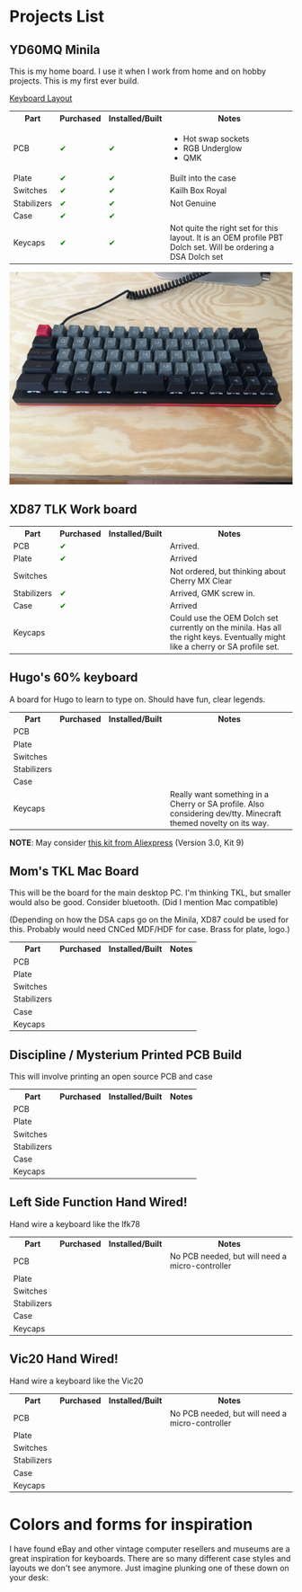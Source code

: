 # Projects List

## YD60MQ Minila

This is my home board. I use it when I work from home and on hobby projects. This is my first ever build.

[Keyboard Layout](http://www.keyboard-layout-editor.com/#/gists/bdaadc157e4dcffb2c719172b84a76ea)

<table>
    <tr>
        <th>Part</th>
        <th>Purchased</th>
        <th>Installed/Built</th>
        <th>Notes</th>
    </tr>
    <tr>
        <td>PCB</td>
        <td style ="color: green">&#x2714;</td>
        <td style ="color: green">&#x2714;</td>
        <td> 
            <ul>
                <li>Hot swap sockets </li>
                <li>RGB Underglow</li>
                <li>QMK</li>
            </ul>
        </td>
    </tr>
    <tr>
        <td>Plate</td>
        <td style ="color: green">&#x2714;</td>
        <td style ="color: green">&#x2714;</td>
        <td>Built into the case</td>
    </tr>
    <tr>
        <td>Switches</td>
        <td style ="color: green">&#x2714;</td>
        <td style ="color: green">&#x2714;</td>
        <td>Kailh Box Royal</td>
    </tr>
    <tr>
        <td>Stabilizers</td>
        <td style ="color: green">&#x2714;</td>
        <td style ="color: green">&#x2714;</td>
        <td>Not Genuine</td>
    </tr>
    <tr>
        <td>Case</td>
        <td style ="color: green">&#x2714;</td>
        <td style ="color: green">&#x2714;</td>
        <td></td>
    </tr>
    <tr>
        <td>Keycaps</td>
        <td style ="color: green">&#x2714;</td>
        <td style ="color: green">&#x2714;</td>
        <td>Not quite the right set for this layout. It is an OEM profile PBT Dolch set. Will be ordering a DSA Dolch set</td>
    </tr>
</table>

![yd60mq current configuration](yd60mq/IMG_0126.JPG "Current Configuration")

## XD87 TLK Work board

<table>
    <tr>
        <th>Part</th>
        <th>Purchased</th>
        <th>Installed/Built</th>
        <th>Notes</th>
    </tr>
    <tr>
        <td>PCB</td>
        <td style ="color: green">&#x2714;</td>
        <td></td>
        <td>Arrived.</td>
    </tr>
    <tr>
        <td>Plate</td>
        <td style ="color: green">&#x2714;</td>
        <td></td>
        <td>Arrived</td>
    </tr>
    <tr>
        <td>Switches</td>
        <td></td>
        <td></td>
        <td>Not ordered, but thinking about Cherry MX Clear</td>
    </tr>
    <tr>
        <td>Stabilizers</td>
        <td style ="color: green">&#x2714;</td>
        <td></td>
        <td>Arrived, GMK screw in.</td>
    </tr>
    <tr>
        <td>Case</td>
        <td style ="color: green">&#x2714;</td>
        <td></td>
        <td>Arrived</td>
    </tr>
    <tr>
        <td>Keycaps</td>
        <td></td>
        <td></td>
        <td>Could use the OEM Dolch set currently on the minila. Has all the right keys. Eventually might like a cherry or SA profile set.</td>
    </tr>
</table>



## Hugo's 60% keyboard

A board for Hugo to learn to type on. Should have fun, clear legends.

<table>
    <tr>
        <th>Part</th>
        <th>Purchased</th>
        <th>Installed/Built</th>
        <th>Notes</th>
    </tr>
    <tr>
        <td>PCB</td>
        <td></td>
        <td></td>
        <td></td>
    </tr>
    <tr>
        <td>Plate</td>
        <td></td>
        <td></td>
        <td></td>
    </tr>
    <tr>
        <td>Switches</td>
        <td></td>
        <td></td>
        <td></td>
    </tr>
    <tr>
        <td>Stabilizers</td>
        <td></td>
        <td></td>
        <td></td>
    </tr>
    <tr>
        <td>Case</td>
        <td></td>
        <td></td>
        <td></td>
    </tr>
    <tr>
        <td>Keycaps</td>
        <td></td>
        <td></td>
        <td>Really want something in a Cherry or SA profile. Also considering dev/tty. Minecraft themed novelty on its way.</td>
    </tr>
</table>

 **NOTE**: May consider [this kit from Aliexpress](https://www.aliexpress.com/item/32919981329.html?spm=2114.12010612.8148356.11.577c7011kXbGdM) (Version 3.0, Kit 9)

## Mom's TKL Mac Board

This will be the board for the main desktop PC. I'm thinking TKL, but smaller would also be good. Consider bluetooth. (Did I mention Mac compatible)

(Depending on how the DSA caps go on the Minila, XD87 could be used for this. Probably would need CNCed MDF/HDF for case. Brass for plate, logo.)

<table>
    <tr>
        <th>Part</th>
        <th>Purchased</th>
        <th>Installed/Built</th>
        <th>Notes</th>
    </tr>
    <tr>
        <td>PCB</td>
        <td></td>
        <td></td>
        <td></td>
    </tr>
    <tr>
        <td>Plate</td>
        <td></td>
        <td></td>
        <td></td>
    </tr>
    <tr>
        <td>Switches</td>
        <td></td>
        <td></td>
        <td></td>
    </tr>
    <tr>
        <td>Stabilizers</td>
        <td></td>
        <td></td>
        <td></td>
    </tr>
    <tr>
        <td>Case</td>
        <td></td>
        <td></td>
        <td></td>
    </tr>
    <tr>
        <td>Keycaps</td>
        <td></td>
        <td></td>
        <td></td>
    </tr>
</table>

## Discipline / Mysterium Printed PCB Build

This will involve printing an open source PCB and case

<table>
    <tr>
        <th>Part</th>
        <th>Purchased</th>
        <th>Installed/Built</th>
        <th>Notes</th>
    </tr>
    <tr>
        <td>PCB</td>
        <td></td>
        <td></td>
        <td></td>
    </tr>
    <tr>
        <td>Plate</td>
        <td></td>
        <td></td>
        <td></td>
    </tr>
    <tr>
        <td>Switches</td>
        <td></td>
        <td></td>
        <td></td>
    </tr>
    <tr>
        <td>Stabilizers</td>
        <td></td>
        <td></td>
        <td></td>
    </tr>
    <tr>
        <td>Case</td>
        <td></td>
        <td></td>
        <td></td>
    </tr>
    <tr>
        <td>Keycaps</td>
        <td></td>
        <td></td>
        <td></td>
    </tr>
</table>

## Left Side Function Hand Wired!

Hand wire a keyboard like the lfk78

<table>
    <tr>
        <th>Part</th>
        <th>Purchased</th>
        <th>Installed/Built</th>
        <th>Notes</th>
    </tr>
    <tr>
        <td>PCB</td>
        <td></td>
        <td></td>
        <td>No PCB needed, but will need a micro-controller</td>
    </tr>
    <tr>
        <td>Plate</td>
        <td></td>
        <td></td>
        <td></td>
    </tr>
    <tr>
        <td>Switches</td>
        <td></td>
        <td></td>
        <td></td>
    </tr>
    <tr>
        <td>Stabilizers</td>
        <td></td>
        <td></td>
        <td></td>
    </tr>
    <tr>
        <td>Case</td>
        <td></td>
        <td></td>
        <td></td>
    </tr>
    <tr>
        <td>Keycaps</td>
        <td></td>
        <td></td>
        <td></td>
    </tr>
</table>


## Vic20 Hand Wired!

Hand wire a keyboard like the Vic20

<table>
    <tr>
        <th>Part</th>
        <th>Purchased</th>
        <th>Installed/Built</th>
        <th>Notes</th>
    </tr>
    <tr>
        <td>PCB</td>
        <td></td>
        <td></td>
        <td>No PCB needed, but will need a micro-controller</td>
    </tr>
    <tr>
        <td>Plate</td>
        <td></td>
        <td></td>
        <td></td>
    </tr>
    <tr>
        <td>Switches</td>
        <td></td>
        <td></td>
        <td></td>
    </tr>
    <tr>
        <td>Stabilizers</td>
        <td></td>
        <td></td>
        <td></td>
    </tr>
    <tr>
        <td>Case</td>
        <td></td>
        <td></td>
        <td></td>
    </tr>
    <tr>
        <td>Keycaps</td>
        <td></td>
        <td></td>
        <td></td>
    </tr>
</table>

# Colors and forms for inspiration
I have found eBay and other vintage computer resellers and museums are a great inspiration for keyboards. There are so many different case styles and layouts we don't see anymore. Just imagine plunking one of these down on your desk:








<!-- 

TABLE
<table>
    <tr>
        <th>Part</th>
        <th>Purchased</th>
        <th>Installed/Built</th>
        <th>Notes</th>
    </tr>
    <tr>
        <td>PCB</td>
        <td></td>
        <td></td>
        <td></td>
    </tr>
    <tr>
        <td>Plate</td>
        <td></td>
        <td></td>
        <td></td>
    </tr>
    <tr>
        <td>Switches</td>
        <td></td>
        <td></td>
        <td></td>
    </tr>
    <tr>
        <td>Stabilizers</td>
        <td></td>
        <td></td>
        <td></td>
    </tr>
    <tr>
        <td>Case</td>
        <td></td>
        <td></td>
        <td></td>
    </tr>
    <tr>
        <td>Keycaps</td>
        <td></td>
        <td></td>
        <td></td>
    </tr>
</table>

CHECKMARK

	&#x2714;
    <td style ="color: green">&#x2714;</td>

-->
